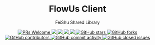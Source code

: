 <div align="center">
  <h1>FlowUs Client</h1>
  <p>FeiShu Shared Library</p>
  <a href="http://makeapullrequest.com">
    <img src="https://img.shields.io/badge/PRs-welcome-brightgreen.svg?style=flat-square" alt="PRs Welcome">
  </a>
  <a href="https://www.npmjs.com/package/@feishux/shared">
    <img src="https://img.shields.io/node/v/@feishux/shared.svg?style=flat-square">
  </a>
  <a href="https://www.npmjs.com/package/@feishux/shared">
    <img src="https://img.shields.io/npm/v/@feishux/shared.svg?style=flat-square">
  </a>
  <a href="https://www.npmjs.com/package/@feishux/shared">
    <img src="https://img.shields.io/npm/l/@feishux/shared.svg?style=flat-square">
  </a>
  <a href="https://www.npmjs.com/package/@feishux/shared">
    <img src="https://img.shields.io/npm/dt/@feishux/shared.svg?style=flat-square">
  </a>
  <a href="https://github.com/FlowUsX/flowus-x">
    <img src="https://img.shields.io/github/stars/FlowUsX/flowus-x" alt="GitHub stars">
  </a>
  <a href="https://github.com/FlowUsX/flowus-x">
    <img src="https://img.shields.io/github/forks/FlowUsX/flowus-x" alt="GitHub forks">
  </a>
  <a href="https://github.com/FlowUsX/flowus-x">
    <img src="https://img.shields.io/github/contributors/FlowUsX/flowus-x" alt="GitHub contributors">
  </a>
  <a href="https://github.com/FlowUsX/flowus-x">
    <img src="https://img.shields.io/github/commit-activity/w/FlowUsX/flowus-x" alt="GitHub commit activity">
  </a>
  <a href="https://github.com/FlowUsX/flowus-x">
    <img src="https://img.shields.io/github/issues-closed/FlowUsX/flowus-x" alt="GitHub closed issues">
  </a>
</div>
